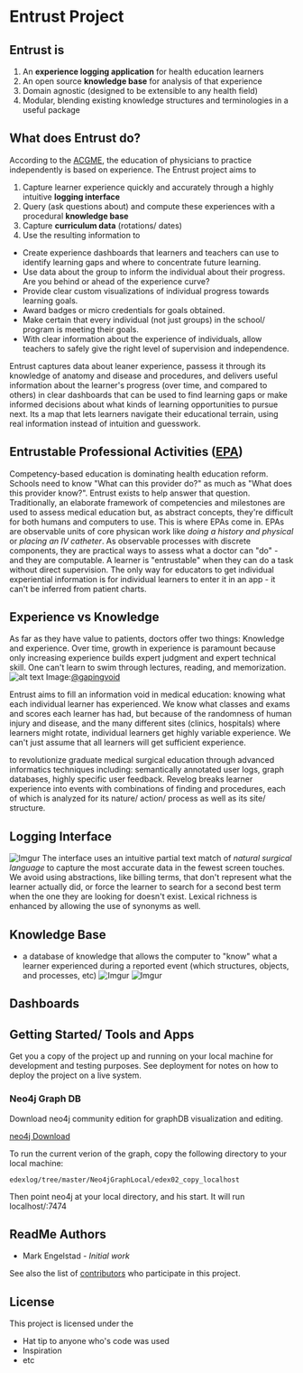 
# Entrust Project

## Entrust is 
1. An **experience logging application** for health education learners
2. An open source **knowledge base** for analysis of that experience
3. Domain agnostic (designed to be extensible to any health field)
4. Modular, blending existing knowledge structures and terminologies in a useful package

## What does Entrust do?
According to the [ACGME](http://www.acgme.org/), the education of physicians to practice independently is based on experience.  The Entrust project aims to 
1. Capture learner experience quickly and accurately through a highly intuitive **logging interface**
2. Query (ask questions about) and compute these experiences with a procedural **knowledge base** 
3. Capture **curriculum data** (rotations/ dates)
4. Use the resulting information to 
* Create experience dashboards that learners and teachers can use to identify learning gaps and where to concentrate future learning.
* Use data about the group to inform the individual about their progress. Are you behind or ahead of the experience curve?
* Provide clear custom visualizations of individual progress towards learning goals.
* Award badges or micro credentials for goals obtained.
* Make certain that every individual (not just groups) in the school/ program is meeting their goals.
* With clear information about the experience of individuals, allow teachers to safely give the right level of supervision and independence.  

Entrust captures data about leaner experience, passess it through its knowledge of anatomy and disease and procedures, and delivers useful information about the learner's progress (over time, and compared to others) in clear dashboards that can be used to find learning gaps or make informed decisions about what kinds of learning opportunities to pursue next. Its a map that lets learners navigate their educational terrain, using real information instead of intuition and guesswork. 

## Entrustable Professional Activities ([EPA](https://www.aamc.org/download/379308/data/coreentrustableprofessionalactivities.pdf))
Competency-based education is dominating health education reform. Schools need to know "What can this provider do?" as much as "What does this provider know?". Entrust exists to help answer that question. Traditionally, an elaborate framework of competencies and milestones are used to assess medical education but, as abstract concepts, they're difficult for both humans and computers to use. This is where EPAs come in. EPAs are observable units of core physican work like *doing a history and physical* or *placing an IV catheter*. As observable processes with discrete components, they are practical ways to assess what a doctor can "do" - and they are computable.  A learner is "entrustable" when they can do a task without direct supervision. The only way for educators to get individual experiential information is for individual learners to enter it in an app - it can't be inferred from patient charts.

## Experience vs Knowledge
As far as they have value to patients, doctors offer two things:  Knowledge and experience.  Over time, growth in experience is paramount because only increasing experience builds expert judgment and expert technical skill. One can't learn to swim through lectures, reading, and memorization.
![alt text](https://i.imgur.com/DA5UcDe.jpg "Info vs Knowledge vs Wisdom")
Image:[@gapingvoid](https://informationversusknowledge-blog.tumblr.com/page/2)

Entrust aims to fill an information void in medical education: knowing what each individual learner has experienced. We know what classes and exams and scores each learner has had, but because of the randomness of human injury and disease, and the many different sites (clinics, hospitals) where learners might rotate, individual learners get highly variable experience. We can't just assume that all learners will get sufficient experience. 

to revolutionize graduate medical surgical education through advanced informatics techniques including: semantically annotated user logs, graph databases, highly specific user feedback.  Revelog breaks learner experience into events with combinations of finding and procedures, each of which is analyzed for its nature/ action/ process as well as its site/ structure.  

## Logging Interface
![Imgur](https://i.imgur.com/D0vNpC6.png)
The interface uses an intuitive partial text match of *natural surgical language* to capture the most accurate data in the fewest screen touches.  We avoid using abstractions, like billing terms, that don't represent what the learner actually did, or force the learner to search for a second best term when the one they are looking for doesn't exist.  Lexical richness is enhanced by allowing the use of synonyms as well. 
## Knowledge Base
- a database of knowledge that allows the computer to "know" what a learner experienced during a reported event (which structures, objects, and processes, etc)
![Imgur](https://i.imgur.com/S74w1Iq.jpg)
![Imgur](https://i.imgur.com/U3n0Ui7.png?1)
## Dashboards


## Getting Started/ Tools and Apps

Get you a copy of the project up and running on your local machine for development and testing purposes. See deployment for notes on how to deploy the project on a live system.

### Neo4j Graph DB

Download neo4j community edition for graphDB visualization and editing. 

[neo4j Download](http://neo4j.com/download)

To run the current verion of the graph, copy the following directory to your local machine:

```
edexlog/tree/master/Neo4jGraphLocal/edex02_copy_localhost
```

Then point neo4j at your local directory, and his start.  It will run localhost/:7474

## ReadMe Authors

* Mark Engelstad - *Initial work* 

See also the list of [contributors](https://github.com/markengelstad/edexlog/graphs/contributors) who participate in this project.

## License

This project is licensed under the 

* Hat tip to anyone who's code was used
* Inspiration
* etc
